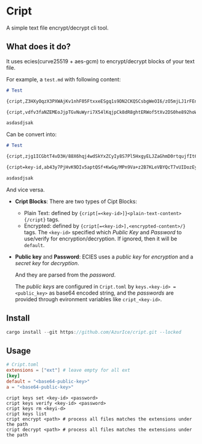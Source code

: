# Cript

A simple text file encrypt/decrypt cli tool.

## What does it do?

It uses ecies(curve25519 + aes-gcm) to encrypt/decrypt blocks of your text file.

For example, a `test.md` with following content:

```markdown
# Test

{cript,Z3HXyOqzX3PXWAjKv1nhF05FtxxeESgq1s9DN2CKQSCsbgWeOI6/zO5mjLJ1rFEnKtGwGFG1GmuJ3jHHj3H3L8bluKF/jA4=/}

{cript,vdfv3faNZEMEoJjpTGvNuWyri7X54lKqjpCk8dR8ghtERWof5tXv2DS0he892hoWawwEclSuibpbNSDFlpg492ArqYLaIp7IQg==/}

asdasdjsak
```

Can be convert into:

```markdown
# Test

{cript,zjg1ICGbtT4vD3H/88X6hqj4wdSkYxZCyIy8S7Pl5HxgyELJZaGhmD0rtqujfIt615PY4ySl3pd816ChT+nTUO4p+0fpLyo=/}

{cript=key-id,ab43y7PjHvK9DIv5aptQSf+KwGq/MPn9Va+z2B7KLeVBYQcT7vUIDozEyLCRZ8/Ri1fexB9LlIQZDIBS/WyIqvBTtvgo2sOLFA==/}

asdasdjsak
```

And vice versa.

- **Cript Blocks**:
  There are two types of Cipt Blocks:
  - Plain Text: defined by `{cript[=<key-id>]}<plain-text-content>{/cript}` tags.
  - Encrypted: defined by `{cript[=<key-id>],<encrypted-content>/}` tags.
  The `<key-id>` specified which *Public Key* and *Password* to use/verify for encryption/decryption.
  If ignored, then it will be `default`.
- **Public key** and **Password**:
  ECIES uses a *public key* for *encryption* and a *secret key* for *decryption*.

  And they are parsed from the *password*.

  The *public keys* are configured in `Cript.toml` by `keys.<key-id> = <public_key>` as base64 encoded string, and the *passwords* are provided through evironment variables like `cript_<key-id>`.

## Install

```rust
cargo install --git https://github.com/AzurIce/cript.git --locked
```

## Usage

```toml
# Cript.toml
extensions = ["ext"] # leave empty for all ext
[key]
default = "<base64-public-key>"
a = "<base64-public-key>"
```

```shell
cript keys set <key-id> <password>
cript keys verify <key-id> <password>
cript keys rm <keyi-d>
cript keys list
cript encrypt <path> # process all files matches the extensions under the path
cript decrypt <path> # process all files matches the extensions under the path
```
